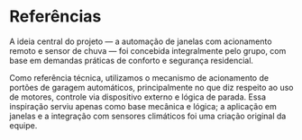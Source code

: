 # Referências

A ideia central do projeto — a automação de janelas com acionamento remoto e sensor de chuva — foi concebida integralmente pelo grupo, com base em demandas práticas de conforto e segurança residencial.

Como referência técnica, utilizamos o mecanismo de acionamento de portões de garagem automáticos, principalmente no que diz respeito ao uso de motores, controle via dispositivo externo e lógica de parada. Essa inspiração serviu apenas como base mecânica e lógica; a aplicação em janelas e a integração com sensores climáticos foi uma criação original da equipe.
